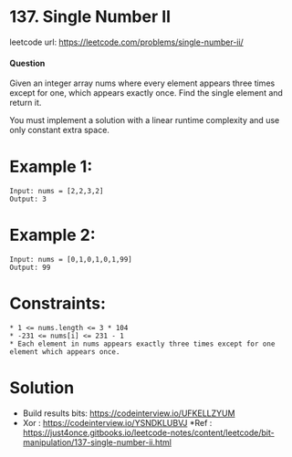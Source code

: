# 137. Single Number II
 
leetcode url: https://leetcode.com/problems/single-number-ii/
 
#### Question
Given an integer array nums where every element appears three times except for one, which appears exactly once. Find the single element and return it.

You must implement a solution with a linear runtime complexity and use only constant extra space.
# Example 1:

```
Input: nums = [2,2,3,2]
Output: 3
 ```
 
 # Example 2:

```
Input: nums = [0,1,0,1,0,1,99]
Output: 99
```


# Constraints:

```
* 1 <= nums.length <= 3 * 104
* -231 <= nums[i] <= 231 - 1
* Each element in nums appears exactly three times except for one element which appears once.
 ```
 
# Solution
* Build results bits: https://codeinterview.io/UFKELLZYUM
* Xor				: https://codeinterview.io/YSNDKLUBVJ
*Ref				: https://just4once.gitbooks.io/leetcode-notes/content/leetcode/bit-manipulation/137-single-number-ii.html

